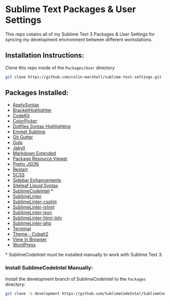 # Sublime Text Packages & User Settings
This repo cotains all of my Sublime Text 3 Packages & User Settings for syncing my development environment between different workstations.

## Installation Instructions:
Clone this repo inside of the `Packages/User` directory

```bash
git clone https://github.com/colin-marshall/sublime-text-settings.git
``` 

## Packages Installed:

* [ApplySyntax](https://github.com/facelessuser/ApplySyntax)
* [BracketHighlighter](https://github.com/facelessuser/BracketHighlighter)
* [CodeKit](https://github.com/ManxStef/sublime-codekit)
* [ColorPicker](https://github.com/weslly/ColorPicker)
* [Dotfiles Syntax Highlighting](https://github.com/mattbanks/dotfiles-syntax-highlighting-st2)
* [Emmet Sublime](https://github.com/sergeche/emmet-sublime)
* [Git Gutter](https://github.com/jisaacks/GitGutter)
* [Gulp](https://github.com/NicoSantangelo/sublime-gulp)
* [Jekyll](https://github.com/23maverick23/sublime-jekyll)
* [Markdown Extended](https://github.com/jonschlinkert/sublime-markdown-extended)
* [Package Resource Viewer](https://github.com/skuroda/PackageResourceViewer)
* [Pretty JSON](https://github.com/dzhibas/SublimePrettyJson)
* [Restart](https://github.com/yedderson/SublimeRestart)
* [SCSS](https://github.com/MarioRicalde/SCSS.tmbundle)
* [Sidebar Enhancements](https://github.com/titoBouzout/SideBarEnhancements)
* [Siteleaf Liquid Syntax](https://github.com/siteleaf/liquid-syntax-mode)
* [SublimeCodeIntel](https://github.com/SublimeCodeIntel/SublimeCodeIntel) *
* [SublimeLinter](https://github.com/SublimeLinter/SublimeLinter3)
* [SublimeLinter-csslint](https://github.com/SublimeLinter/SublimeLinter-csslint)
* [SublimeLinter-jshint](https://github.com/SublimeLinter/SublimeLinter-jshint)
* [SublimeLinter-json](https://github.com/SublimeLinter/SublimeLinter-json)
* [SublimeLinter-html-tidy](https://github.com/SublimeLinter/SublimeLinter-html-tidy)
* [SublimeLinter-php](https://github.com/SublimeLinter/SublimeLinter-php)
* [Terminal](https://github.com/wbond/sublime_terminal)
* [Theme - Cobalt2](https://github.com/wesbos/cobalt2)
* [View In Browser](https://github.com/adampresley/sublime-view-in-browser)
* [WordPress](https://github.com/purplefish32/sublime-text-2-wordpress)

\* SublimeCodeIntel must be installed manually to work with Sublime Text 3.

### Install SublimeCodeIntel Manually:
Install the development branch of SublimeCodeIntel to the `Packages` directory:

```bash
git clone -b development https://github.com/SublimeCodeIntel/SublimeCodeIntel.git
```